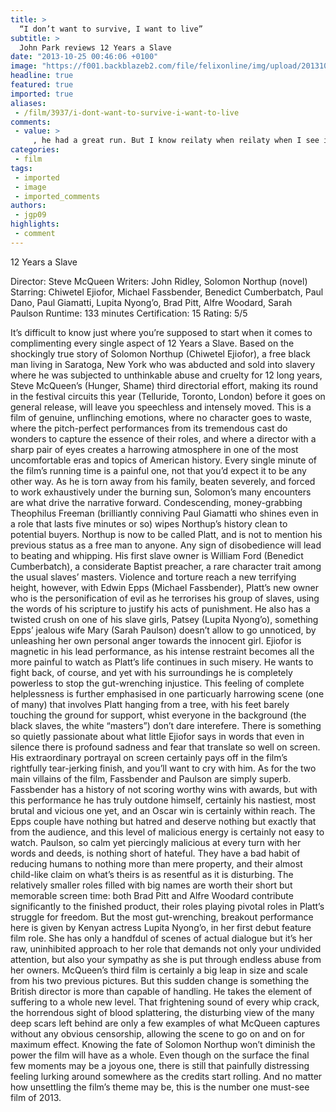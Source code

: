 ```yaml
---
title: >
  “I don’t want to survive, I want to live”
subtitle: >
  John Park reviews 12 Years a Slave
date: "2013-10-25 00:46:06 +0100"
image: "https://f001.backblazeb2.com/file/felixonline/img/upload/201310250146-felix-12_years_a_slave_fassbender_ejiofor.jpg.crop.article568-large.jpg"
headline: true
featured: true
imported: true
aliases:
 - /film/3937/i-dont-want-to-survive-i-want-to-live
comments:
 - value: >
     , he had a great run. But I know reilaty when reilaty when I see it. Oh, Gran Torino! Oh Invictus! (Oscars for everybody!) Oh oh oh, J Edgar! I never fell for any of that bunk. We could almost tell from the publicity stills that those would be awful.Remember how excited the internet got about Eastwood's potential Best Actor Oscar for Trouble with the Curve. Yes, let's look at the past decade. Let's look at the most recent 7 years of the past decade. It's a decline. His last great peak is behind him (assuming you think Million Dollar Baby is a peak, which I don't). Unforgiven will always be one of my all-time favorite westerns. If Eastwood's only movie was Letters From Iwo Jima then his legacy would be formidable. But I have a strong feeling that he'll never reach those heights again. He's human. He's not the Energizer Bunny.,Fair enough. And it was not my<a href="http://gtzmesviag.com"> itennt</a> to suggest that you had ignored his record even if my wording did not make that clear. Yes, he
categories:
 - film
tags:
 - imported
 - image
 - imported_comments
authors:
 - jgp09
highlights:
 - comment
---
```


12 Years a Slave

Director: Steve McQueen
 Writers: John Ridley, Solomon Northup (novel)
 Starring: Chiwetel Ejiofor, Michael Fassbender, Benedict Cumberbatch, Paul Dano, Paul Giamatti, Lupita Nyong’o, Brad Pitt, Alfre Woodard, Sarah Paulson
 Runtime: 133 minutes
 Certification: 15
 Rating: 5/5

It’s difficult to know just where you’re supposed to start when it comes to complimenting every single aspect of 12 Years a Slave. Based on the shockingly true story of Solomon Northup (Chiwetel Ejiofor), a free black man living in Saratoga, New York who was abducted and sold into slavery where he was subjected to unthinkable abuse and cruelty for 12 long years, Steve McQueen’s (Hunger, Shame) third directorial effort, making its round in the festival circuits this year (Telluride, Toronto, London) before it goes on general release, will leave you speechless and intensely moved. This is a film of genuine, unflinching emotions, where no character goes to waste, where the pitch-perfect performances from its tremendous cast do wonders to capture the essence of their roles, and where a director with a sharp pair of eyes creates a harrowing atmosphere in one of the most uncomfortable eras and topics of American history.
 Every single minute of the film’s running time is a painful one, not that you’d expect it to be any other way. As he is torn away from his family, beaten severely, and forced to work exhaustively under the burning sun, Solomon’s many encounters are what drive the narrative forward.
 Condescending, money-grabbing Theophilus Freeman (brilliantly conniving Paul Giamatti who shines even in a role that lasts five minutes or so) wipes Northup’s history clean to potential buyers. Northup is now to be called Platt, and is not to mention his previous status as a free man to anyone. Any sign of disobedience will lead to beating and whipping. His first slave owner is William Ford (Benedict Cumberbatch), a considerate Baptist preacher, a rare character trait among the usual slaves’ masters.
 Violence and torture reach a new terrifying height, however, with Edwin Epps (Michael Fassbender), Platt’s new owner who is the personification of evil as he terrorises his group of slaves, using the words of his scripture to justify his acts of punishment. He also has a twisted crush on one of his slave girls, Patsey (Lupita Nyong’o), something Epps’ jealous wife Mary (Sarah Paulson) doesn’t allow to go unnoticed, by unleashing her own personal anger towards the innocent girl.
 Ejiofor is magnetic in his lead performance, as his intense restraint becomes all the more painful to watch as Platt’s life continues in such misery. He wants to fight back, of course, and yet with his surroundings he is completely powerless to stop the gut-wrenching injustice. This feeling of complete helplessness is further emphasised in one particuarly harrowing scene (one of many) that involves Platt hanging from a tree, with his feet barely touching the ground for support, whist everyone in the background (the black slaves, the white “masters”) don’t dare interefere. There is something so quietly passionate about what little Ejiofor says in words that even in silence there is profound sadness and fear that translate so well on screen. His extraordinary portrayal on screen certainly pays off in the film’s rightfully tear-jerking finish, and you’ll want to cry with him.
 As for the two main villains of the film, Fassbender and Paulson are simply superb. Fassbender has a history of not scoring worthy wins with awards, but with this performance he has truly outdone himself, certainly his nastiest, most brutal and vicious one yet, and an Oscar win is certainly within reach. The Epps couple have nothing but hatred and deserve nothing but exactly that from the audience, and this level of malicious energy is certainly not easy to watch. Paulson, so calm yet piercingly malicious at every turn with her words and deeds, is nothing short of hateful. They have a bad habit of reducing humans to nothing more than mere property, and their almost child-like claim on what’s theirs is as resentful as it is disturbing.
 The relatively smaller roles filled with big names are worth their short but memorable screen time: both Brad Pitt and Alfre Woodard contribute significantly to the finished product, their roles playing pivotal roles in Platt’s struggle for freedom.
 But the most gut-wrenching, breakout performance here is given by Kenyan actress Lupita Nyong’o, in her first debut feature film role. She has only a handfdul of scenes of actual dialogue but it’s her raw, uninhibited approach to her role that demands not only your undivided attention, but also your sympathy as she is put through endless abuse from her owners.
 McQueen’s third film is certainly a big leap in size and scale from his two previous pictures. But this sudden change is something the British director is more than capable of handling. He takes the element of suffering to a whole new level. That frightening sound of every whip crack, the horrendous sight of blood splattering, the disturbing view of the many deep scars left behind are only a few examples of what McQueen captures without any obvious censorship, allowing the scene to go on and on for maximum effect.
 Knowing the fate of Solomon Northup won’t diminish the power the film will have as a whole. Even though on the surface the final few moments may be a joyous one, there is still that painfully distressing feeling lurking around somewhere as the credits start rolling. And no matter how unsettling the film’s theme may be, this is the number one must-see film of 2013.
